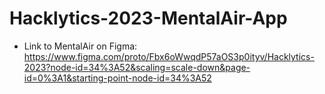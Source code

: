 # Hacklytics-2023-MentalAir-App
- Link to MentalAir on Figma: https://www.figma.com/proto/Fbx6oWwqdP57aOS3p0ityv/Hacklytics-2023?node-id=34%3A52&scaling=scale-down&page-id=0%3A1&starting-point-node-id=34%3A52
